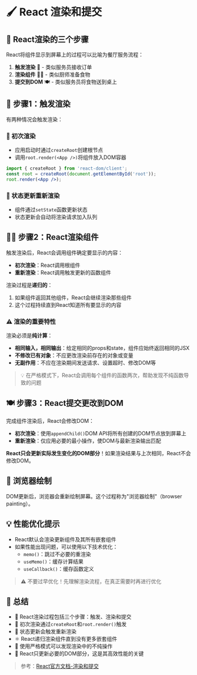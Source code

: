 # 🖌️ React 渲染和提交

## 🔄 React渲染的三个步骤

React将组件显示到屏幕上的过程可以比喻为餐厅服务流程：

1. **触发渲染** 📣 - 类似服务员接收订单
2. **渲染组件** 👨‍🍳 - 类似厨师准备食物
3. **提交到DOM** 🍽️ - 类似服务员将食物送到桌上

## 📣 步骤1：触发渲染

有两种情况会触发渲染：

### 🔰 初次渲染
- 应用启动时通过`createRoot`创建根节点
- 调用`root.render(<App />)`将组件放入DOM容器

```jsx
import { createRoot } from 'react-dom/client';
const root = createRoot(document.getElementById('root'));
root.render(<App />);
```

### 🔄 状态更新重新渲染
- 组件通过`setState`函数更新状态
- 状态更新会自动将渲染请求加入队列

## 👨‍🍳 步骤2：React渲染组件

触发渲染后，React会调用组件确定要显示的内容：

- **初次渲染**：React调用根组件
- **重新渲染**：React调用触发更新的函数组件

渲染过程是**递归的**：
1. 如果组件返回其他组件，React会继续渲染那些组件
2. 这个过程持续直到React知道所有要显示的内容

### ⚠️ 渲染的重要特性

渲染必须是**纯计算**：
- **相同输入，相同输出**：给定相同的props和state，组件应始终返回相同的JSX
- **不修改已有对象**：不应更改渲染前存在的对象或变量
- **无副作用**：不应在渲染期间发送请求、设置超时、修改DOM等

> 💡 在严格模式下，React会调用每个组件的函数两次，帮助发现不纯函数导致的问题

## 🍽️ 步骤3：React提交更改到DOM

完成组件渲染后，React会修改DOM：

- **初次渲染**：使用`appendChild()`DOM API将所有创建的DOM节点放到屏幕上
- **重新渲染**：仅应用必要的最小操作，使DOM与最新渲染输出匹配

**React只会更新实际发生变化的DOM部分**！如果渲染结果与上次相同，React不会修改DOM。

## 🎨 浏览器绘制

DOM更新后，浏览器会重新绘制屏幕。这个过程称为"浏览器绘制"（browser painting）。

## 💡 性能优化提示

- React默认会渲染更新组件及其所有嵌套组件
- 如果性能出现问题，可以使用以下技术优化：
  - `memo()`：跳过不必要的重渲染
  - `useMemo()`：缓存计算结果
  - `useCallback()`：缓存函数定义

> ⚠️ 不要过早优化！先理解渲染流程，在真正需要时再进行优化

## 📝 总结

- 🔄 React渲染过程包括三个步骤：触发、渲染和提交
- 🔰 初次渲染通过`createRoot`和`root.render()`触发
- 🔄 状态更新会触发重新渲染
- ⚛️ React递归渲染组件直到没有更多嵌套组件
- 🧪 使用严格模式可以发现渲染中的不纯操作
- 🎯 React只更新必要的DOM部分，这是其高效性能的关键

> 参考：[React官方文档-渲染和提交](https://zh-hans.react.dev/learn/render-and-commit) 